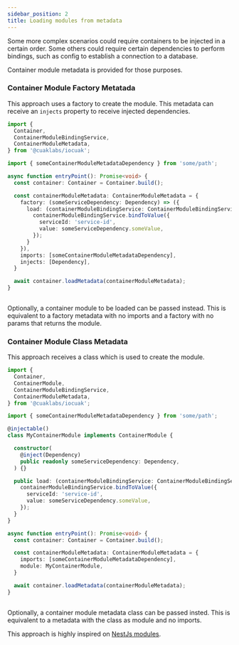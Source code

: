 ```yaml
---
sidebar_position: 2
title: Loading modules from metadata
---
```


Some more complex scenarios could require containers to be injected in a certain order. Some others could require certain dependencies to perform bindings, such as config to establish a connection to a database.

Container module metadata is provided for those purposes.

### Container Module Factory Metatada

This approach uses a factory to create the module. This metadata can receive an `injects` property to receive injected dependencies.

```ts
import {
  Container,
  ContainerModuleBindingService,
  ContainerModuleMetadata,
} from '@cuaklabs/iocuak';

import { someContainerModuleMetadataDependency } from 'some/path';

async function entryPoint(): Promise<void> {
  const container: Container = Container.build();

  const containerModuleMetadata: ContainerModuleMetadata = {
    factory: (someServiceDependency: Dependency) => ({
      load: (containerModuleBindingService: ContainerModuleBindingService) => {
        containerModuleBindingService.bindToValue({
          serviceId: 'service-id',
          value: someServiceDependency.someValue,
        });
      }
    }),
    imports: [someContainerModuleMetadataDependency],
    injects: [Dependency],
  }

  await container.loadMetadata(containerModuleMetadata);
}
 
```

Optionally, a container module to be loaded can be passed instead. This is equivalent to a factory metadata with no imports and a factory with no params that returns the module.

### Container Module Class Metadata

This approach receives a class which is used to create the module.

```ts
import {
  Container,
  ContainerModule,
  ContainerModuleBindingService,
  ContainerModuleMetadata,
} from '@cuaklabs/iocuak';

import { someContainerModuleMetadataDependency } from 'some/path';

@injectable()
class MyContainerModule implements ContainerModule {

  constructor(
    @inject(Dependency)
    public readonly someServiceDependency: Dependency,
  ) {}

  public load: (containerModuleBindingService: ContainerModuleBindingService) => {
    containerModuleBindingService.bindToValue({
      serviceId: 'service-id',
      value: someServiceDependency.someValue,
    });
  }
}

async function entryPoint(): Promise<void> {
  const container: Container = Container.build();

  const containerModuleMetadata: ContainerModuleMetadata = {
    imports: [someContainerModuleMetadataDependency],
    module: MyContainerModule,
  }

  await container.loadMetadata(containerModuleMetadata);
}
 
```

Optionally, a container module metadata class can be passed insted. This is equivalent to a metadata with the class as module and no imports.

This approach is highly inspired on [NestJs modules](https://docs.nestjs.com/fundamentals/dynamic-modules).
